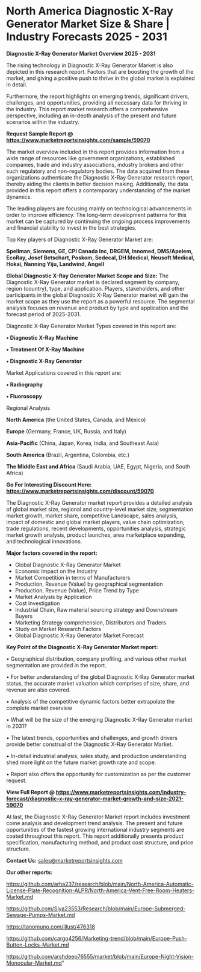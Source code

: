 # North America Diagnostic X-Ray Generator Market Size & Share | Industry Forecasts 2025 - 2031

<Strong> Diagnostic X-Ray Generator Market Overview 2025 - 2031</strong>

The rising technology in Diagnostic X-Ray Generator Market is also depicted in this research report. Factors that are boosting the growth of the market, and giving a positive push to thrive in the global market is explained in detail.

Furthermore, the report highlights on emerging trends, significant drivers, challenges, and opportunities, providing all necessary data for thriving in the industry. This report market research offers a comprehensive perspective, including an in-depth analysis of the present and future scenarios within the industry.

<strong>Request Sample Report @ <a href=https://www.marketreportsinsights.com/sample/59070>https://www.marketreportsinsights.com/sample/59070</a></strong>

The market overview included in this report provides information from a wide range of resources like government organizations, established companies, trade and industry associations, industry brokers and other such regulatory and non-regulatory bodies. The data acquired from these organizations authenticate the Diagnostic X-Ray Generator research report, thereby aiding the clients in better decision making. Additionally, the data provided in this report offers a contemporary understanding of the market dynamics.

The leading players are focusing mainly on technological advancements in order to improve efficiency. The long-term development patterns for this market can be captured by continuing the ongoing process improvements and financial stability to invest in the best strategies.

Top Key players of Diagnostic X-Ray Generator Market are:

<strong>Spellman, Siemens, GE, CPI Canada Inc, DRGEM, Innomed, DMS/Apelem, EcoRay, Josef Betschart, Poskom, Sedecal, DH Medical, Neusoft Medical, Hokai, Nanning Yiju, Landwind, Angell</strong>

<strong><b>Global Diagnostic X-Ray Generator Market Scope and Size:</b></strong>
The Diagnostic X-Ray Generator market is declared segment by company, region (country), type, and application. Players, stakeholders, and other participants in the global Diagnostic X-Ray Generator market will gain the market scope as they use the report as a powerful resource. The segmental analysis focuses on revenue and product by type and application and the forecast period of 2025-2031.

Diagnostic X-Ray Generator Market Types covered in this report are:

<strong>• Diagnostic X-Ray Machine

• Treatment Of X-Ray Machine

• Diagnostic X-Ray Generator</strong>

Market Applications covered in this report are:

<strong>• Radiography

• Fluoroscopy</strong> 

Regional Analysis

<strong>North America</strong> (the United States, Canada, and Mexico)

<strong>Europe</strong> (Germany, France, UK, Russia, and Italy)

<strong>Asia-Pacific</strong> (China, Japan, Korea, India, and Southeast Asia)

<strong>South America</strong> (Brazil, Argentina, Colombia, etc.)

<strong>The Middle East and Africa</strong> (Saudi Arabia, UAE, Egypt, Nigeria, and South Africa)

<strong>Go For Interesting Discount Here: <a href=https://www.marketreportsinsights.com/discount/59070>https://www.marketreportsinsights.com/discount/59070</a></strong>

The Diagnostic X-Ray Generator market report provides a detailed analysis of global market size, regional and country-level market size, segmentation market growth, market share, competitive Landscape, sales analysis, impact of domestic and global market players, value chain optimization, trade regulations, recent developments, opportunities analysis, strategic market growth analysis, product launches, area marketplace expanding, and technological innovations.

<strong><b>Major factors covered in the report:</b></strong>
<ul>
  <li>Global Diagnostic X-Ray Generator Market </li>
  <li>Economic Impact on the Industry</li>
  <li>Market Competition in terms of Manufacturers</li>
  <li>Production, Revenue (Value) by geographical segmentation</li>
  <li>Production, Revenue (Value), Price Trend by Type</li>
  <li>Market Analysis by Application</li>
  <li>Cost Investigation</li>
  <li>Industrial Chain, Raw material sourcing strategy and Downstream Buyers</li>
  <li>Marketing Strategy comprehension, Distributors and Traders</li>
  <li>Study on Market Research Factors</li>
  <li>Global Diagnostic X-Ray Generator Market Forecast</li>
</ul>

<strong><b>Key Point of the Diagnostic X-Ray Generator Market report:</b></strong>

• Geographical distribution, company profiling, and various other market segmentation are provided in the report.

• For better understanding of the global Diagnostic X-Ray Generator market status, the accurate market valuation which comprises of size, share, and revenue are also covered.

• Analysis of the competitive dynamic factors better extrapolate the complete market overview

• What will be the size of the emerging Diagnostic X-Ray Generator market in 2031?

• The latest trends, opportunities and challenges, and growth drivers provide better construal of the Diagnostic X-Ray Generator Market.

• In-detail industrial analysis, sales study, and production understanding shed more light on the future market growth rate and scope.

• Report also offers the opportunity for customization as per the customer request.

<strong><b>View Full Report @ <a href=https://www.marketreportsinsights.com/industry-forecast/diagnostic-x-ray-generator-market-growth-and-size-2021-59070>https://www.marketreportsinsights.com/industry-forecast/diagnostic-x-ray-generator-market-growth-and-size-2021-59070</a></b></strong>


At last, the Diagnostic X-Ray Generator Market report includes investment come analysis and development trend analysis. The present and future opportunities of the fastest growing international industry segments are coated throughout this report. This report additionally presents product specification, manufacturing method, and product cost structure, and price structure.

<strong>Contact Us:</strong>
sales@marketreportsinsights.com

<strong>Our other reports:</strong>

<a href=https://github.com/arha237/research/blob/main/North-America-Automatic-License-Plate-Recognition-ALPR/North-America-Vent-Free-Room-Heaters-Market.md>https://github.com/arha237/research/blob/main/North-America-Automatic-License-Plate-Recognition-ALPR/North-America-Vent-Free-Room-Heaters-Market.md</a>

<a href=https://github.com/Siya23553/Research/blob/main/Europe-Submerged-Sewage-Pumps-Market.md>https://github.com/Siya23553/Research/blob/main/Europe-Submerged-Sewage-Pumps-Market.md</a>

<a href=https://tanomuno.com/illust/476318>https://tanomuno.com/illust/476318</a>

<a href=https://github.com/cargo4256/Marketing-trend/blob/main/Europe-Push-Button-Locks-Market.md>https://github.com/cargo4256/Marketing-trend/blob/main/Europe-Push-Button-Locks-Market.md</a>

<a href=https://github.com/arshdeep76555/market/blob/main/Europe-Night-Vision-Monocular-Market.md>https://github.com/arshdeep76555/market/blob/main/Europe-Night-Vision-Monocular-Market.md</a>"
